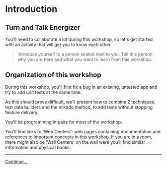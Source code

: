 # Introduction

## Turn and Talk Energizer

You'll need to collaborate a lot during this workshop, so let's get started
with an activity that will get you to know each other.

> Introduce yourself to a person seated next to you. Tell this person why you
> are here and what you want to learn from this workshop.

## Organization of this workshop

During this workshop, you'll first fix a bug in an existing, untested app and
try to add unit tests at the same time.

As this should prove difficult, we'll present how to combine 2 techniques, test
data builders and the mikado method, to add tests without stopping feature
delivery.

You'll be programming in pairs for most of the workshop.

You'll find links to 'Web Centers': web pages containing documentation and
references to important concepts in this workshop. If you are in a room, there
might also be 'Wall Centers' on the wall were you'll find similar information
and physical books.

----
[Continue...](./2%20-%20Easy%20Fix%20Difficult%20Test.md)